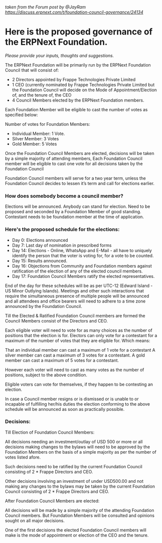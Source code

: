 _taken from the Forum post by @JayRam https://discuss.erpnext.com/t/foundation-council-governance/24134_


# Here is the proposed governance of the ERPNext Foundation. 
_Please provide your inputs, thoughts and suggestions._
  
  
The ERPNext Foundation will be primarily run by the ERPNext Foundation Council that will consist of:

- 2 Directors appointed by Frappe Technologies Private Limited
- 1 CEO (currently nominated by Frappe Technologies Private Limited but the Foundation Council will decide on the Mode of Appointment/Election of, and the tenure of, the CEO
- 4 Council Members elected by the ERPNext Foundation members.

Each Foundation Member will be eligible to cast the number of votes as specified below:

Number of votes for Foundation Members:

- Individual Member: 1 Vote.
- Silver Member: 3 Votes
- Gold Member: 5 Votes

Once the Foundation Council Members are elected, decisions will be taken by a simple majority of attending members, Each Foundation Council member will be eligible to cast one vote for all decisions taken by the Foundation Council

Foundation Council members will serve for a two year term, unless the Foundation Council decides to lessen it’s term and call for elections earlier.

### How does somebody become a council member?

Elections will be announced. Anybody can stand for election. Need to be proposed and seconded by a Foundation Member of good standing. Contestant needs to be foundation member at the time of application.

### Here's the proposed schedule for the elections:

- Day 0: Elections announced
- Day 7: Last day of nomination in prescribed forms
- Day 14: Elections - Online, WhatsApp and E-Mail - all have to uniquely identify the person that the voter is voting for, for a vote to be counted.
- Day 15: Results announced.
- Day 16: Objections from Community and Foundation members against ratification of the election of any of the elected council members.
- Day 17: Foundation Council Members ratify the elected representatives.

End of the day for these schedules will be as per UTC-12 (Edward Island - US Minor Outlying Islands). Meetings and other such interactions that require the simultaneous presence of multiple people will be announced and all attendees and office bearers will need to adhere to a time zone announced by the Foundation Council.

Till the Elected & Ratified Foundation Council members are formed the Council Members consist of the Directors and CEO.

Each eligible voter will need to vote for as many choices as the number of positions that the election is for. Electors can only vote for a contestant for a maximum of the number of votes that they are eligible for. Which means:

That an individual member can cast a maximum of 1 vote for a contestant
A silver member can cast a maximum of 3 votes for a contestant.
A gold member can cast a maximum of 5 votes for a contestant.

However each voter will need to cast as many votes as the number of positions, subject to the above condition.

Eligible voters can vote for themselves, if they happen to be contesting an election.

In case a Council member resigns or is dismissed or is unable to or incapable of fulfilling her/his duties the election conforming to the above schedule will be announced as soon as practically possible.

### Decisions:

Till Election of Foundation Council Members:

All decisions needing an investment/outlay of USD 500 or more or all decisions making changes to the bylaws will need to be approved by the Foundation Members on the basis of a simple majority as per the number of votes listed afore.

Such decisions need to be ratified by the current Foundation Council consisting of 2 * Frappe Directors and CEO.

Other decisions involving an investment of under USD500.00 and not making any changes to the bylaws may be taken by the current Foundation Council consisting of 2 * Frappe Directors and CEO.

After Foundation Council Members are elected:

All decisions will be made by a simple majority of the attending Foundation Council members. But Foundation Members will be consulted and opinions sought on all major decisions.

One of the first decisions the elected Foundation Council members will make is the mode of appointment or election of the CEO and the tenure.

